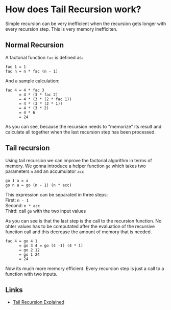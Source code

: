 # How does Tail Recursion work?

Simple recursion can be very inefficient when the recursion gets longer with every recursion step. This is very memory inefficiten.

## Normal Recursion
A factorial function `fac` is defined as:
```
fac 1 = 1
fac n = n * fac (n - 1)
```

And a sample calculation:
```
fac 4 = 4 * fac 3
      = 4 * (3 * fac 2)
      = 4 * (3 * (2 * fac 1))
      = 4 * (3 * (2 * 1))
      = 4 * (3 * 2)
      = 4 * 6
      = 24
```
As you can see, because the recursion needs to "memorize" its result and calculate all together when the last recursion step has been processed.

## Tail recursion
Using tail recursion we can improve the factorial algorithm in terms of memory. We gonna introduce a helper function `go` which takes two parameters `n` and an accumulator `acc`

```
go 1 a = a
go n a = go (n - 1) (n * acc)
```
This expression can be separated in three steps:<br>
First: `n - 1`<br>
Second: `n * acc`<br>
Third: call `go` with the two input values

As you can see is that the last step is the call to the recursion function. No ohter values has to be computated after the evaluation of the recursive funciton call and this decrease the amount of memory that is needed.

```
fac 4 = go 4 1
      = go 3 4 = go (4 -1) (4 * 1)
      = go 2 12
      = go 1 24
      = 24
```
Now its much more memory efficient. Every recursion step is just a call to a function with two inputs.

## Links
* [Tail Recursion Explained](https://www.youtube.com/watch?v=_JtPhF8MshA)
